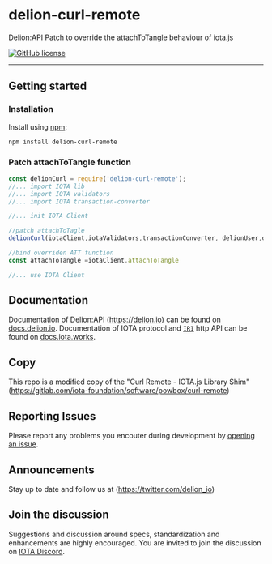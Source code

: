 # delion-curl-remote

Delion:API Patch to override the attachToTangle behaviour of iota.js

[![GitHub license](https://img.shields.io/badge/license-MIT-blue.svg)](https://raw.githubusercontent.com/delionAPI/delion-curl-remote/master/LICENSE) 

---

## Getting started

### Installation

Install using [npm](https://www.npmjs.org/):
```
npm install delion-curl-remote
```

### Patch attachToTangle function

```js
const delionCurl = require('delion-curl-remote');
//... import IOTA lib
//... import IOTA validators
//... import IOTA transaction-converter

//... init IOTA Client

//patch attachToTagle
delionCurl(iotaClient,iotaValidators,transactionConverter, delionUser,delionPassword);

//bind overriden ATT function
const attachToTangle =iotaClient.attachToTangle

//... use IOTA Client

```

## Documentation

Documentation of Delion:API (https://delion.io) can be found on [docs.delion.io](https://socs.delion.io).
Documentation of IOTA protocol and [`IRI`](https://github.com/iotaledger/iri) http API can be found on [docs.iota.works](https://docs.iota.works).

## Copy

This repo is a modified copy of the "Curl Remote - IOTA.js Library Shim"(https://gitlab.com/iota-foundation/software/powbox/curl-remote)

## Reporting Issues

Please report any problems you encouter during development by [opening an issue](https://github.com/delionAPI/delion-curl-remote/issues/new).

## Announcements

Stay up to date and follow us at (https://twitter.com/delion_io)

## Join the discussion

Suggestions and discussion around specs, standardization and enhancements are highly encouraged.
You are invited to join the discussion on [IOTA Discord](https://discord.gg/DTbJufa).

